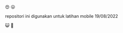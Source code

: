 :heart_eyes:
:stuck_out_tongue:

repositori ini digunakan untuk latihan mobile 19/08/2022

:smiley_cat:
:love_letter: